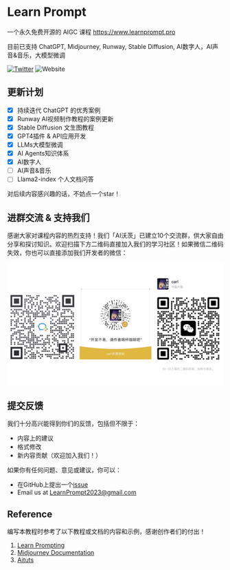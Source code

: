 # Learn Prompt

一个永久免费开源的 AIGC 课程 https://www.learnprompt.pro

目前已支持 ChatGPT, Midjourney, Runway, Stable Diffusion, AI数字人，AI声音&音乐，大模型微调

[![Twitter](https://img.shields.io/twitter/url?label=Follow%20%40aiwarts&style=social&url=https%3A%2F%2Ftwitter.com%2Flearnprompting)](https://twitter.com/aiwarts?s=21&t=bh5DcWYZX2rSeis-DiWzvA)
![Website](https://img.shields.io/website?down_message=offline%20%3A%28&up_message=learnprompt.pro&url=https%3A%2F%2Flearnprompting.org)

## 更新计划

- [X] 持续迭代 ChatGPT 的优秀案例
- [X] Runway AI视频制作教程的案例更新
- [X] Stable Diffusion 文生图教程
- [X] GPT4插件 & API应用开发
- [X] LLMs大模型微调
- [X] AI Agents知识体系
- [X] AI数字人
- [ ] AI声音&音乐
- [ ] Llama2-index 个人文档问答

对后续内容感兴趣的话，不妨点一个star！

## 进群交流 & 支持我们

感谢大家对课程内容的热烈支持！我们「AI沃茨」已建立10个交流群，供大家自由分享和探讨知识。欢迎扫描下方二维码直接加入我们的学习社区！如果微信二维码失效，你也可以直接添加我们开发者的微信：

<!-- |交流群 | 支持追更 | 开发者 |
|--|--|--|
|![Kyrie](./static/img/group.jpg) |![vx](./static/img/vx.jpg) |![Carl](./static/img/Carl.jpg) | -->

![contact](./static/img/contact.jpg)

## 提交反馈

我们十分高兴能得到你们的反馈，包括但不限于：

- 内容上的建议
- 格式修改
- 新内容贡献（欢迎加入我们！）

如果你有任何问题、意见或建议，你可以：
  - 在GitHub上提出一个[issue](https://github.com/LearnPrompt/LearnPrompt/issues)
  - Email us at [LearnPrompt2023@gmail.com](mailto:LearnPrompt2023@gmail.com)

## Reference

编写本教程时参考了以下教程或文档的内容和示例，感谢创作者们的付出！

1. [Learn Prompting](https://learnprompting.org/zh-Hans/)
2. [Midjourney Documentation](https://docs.midjourney.com/)
3. [Aituts](https://aituts.com/)